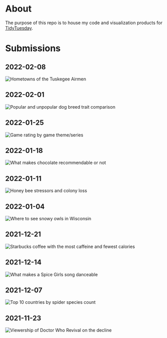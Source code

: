 About
================

The purpose of this repo is to house my code and visualization products
for [TidyTuesday](https://github.com/rfordatascience/tidytuesday).

Submissions
================

## 2022-02-08

![Hometowns of the Tuskegee Airmen](2022/2022-02-08/final_plot.png)


## 2022-02-01

![Popular and unpopular dog breed trait comparison](2022/2022-02-01/final_plot.png)

## 2022-01-25

![Game rating by game theme/series](2022/2022-01-25/final_plot.png)

## 2022-01-18

![What makes chocolate recommendable or not](2022/2022-01-18/final_plot.png)

## 2022-01-11

![Honey bee stressors and colony loss](2022/2022-01-11/final_plot.png)


## 2022-01-04

![Where to see snowy owls in Wisconsin](2022/2022-01-04/final_plot.png)

## 2021-12-21

![Starbucks coffee with the most caffeine and fewest calories](2021/2021-12-21/final_plot.jpeg)

## 2021-12-14

![What makes a Spice Girls song danceable](2021/2021-12-14/final_plot.jpeg)

## 2021-12-07

![Top 10 countries by spider species count](2021/2021-12-07/final_plot.jpeg)

## 2021-11-23

![Viewership of Doctor Who Revival on the decline](2021/2021-11-23/final_plot.jpeg)
